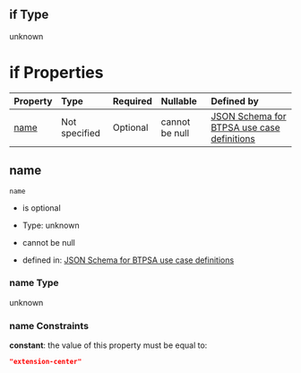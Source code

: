 ## if Type

unknown

# if Properties

| Property      | Type          | Required | Nullable       | Defined by                                                                                                                                                                                                        |
| :------------ | :------------ | :------- | :------------- | :---------------------------------------------------------------------------------------------------------------------------------------------------------------------------------------------------------------- |
| [name](#name) | Not specified | Optional | cannot be null | [JSON Schema for BTPSA use case definitions](btpsa-usecase-properties-services-items-allof-2-then-allof-20-if-properties-name.md "undefined#/properties/services/items/allOf/2/then/allOf/20/if/properties/name") |

## name



`name`

*   is optional

*   Type: unknown

*   cannot be null

*   defined in: [JSON Schema for BTPSA use case definitions](btpsa-usecase-properties-services-items-allof-2-then-allof-20-if-properties-name.md "undefined#/properties/services/items/allOf/2/then/allOf/20/if/properties/name")

### name Type

unknown

### name Constraints

**constant**: the value of this property must be equal to:

```json
"extension-center"
```
